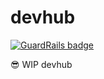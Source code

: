 # devhub

[![GuardRails badge](https://badges.production.guardrails.io/moul/devhub.svg)](https://www.guardrails.io)

:sunglasses: WIP devhub
